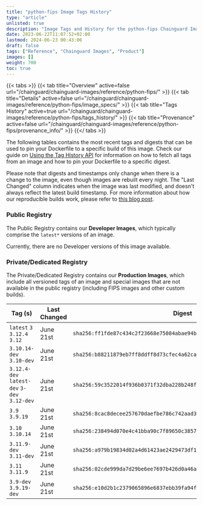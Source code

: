 ```yaml
---
title: "python-fips Image Tags History"
type: "article"
unlisted: true
description: "Image Tags and History for the python-fips Chainguard Image"
date: 2023-06-22T11:07:52+02:00
lastmod: 2024-06-23 00:43:06
draft: false
tags: ["Reference", "Chainguard Images", "Product"]
images: []
weight: 700
toc: true
---
```


{{< tabs >}}
{{< tab title="Overview" active=false url="/chainguard/chainguard-images/reference/python-fips/" >}}
{{< tab title="Details" active=false url="/chainguard/chainguard-images/reference/python-fips/image_specs/" >}}
{{< tab title="Tags History" active=true url="/chainguard/chainguard-images/reference/python-fips/tags_history/" >}}
{{< tab title="Provenance" active=false url="/chainguard/chainguard-images/reference/python-fips/provenance_info/" >}}
{{</ tabs >}}

The following tables contains the most recent tags and digests that can be used to pin your Dockerfile to a specific build of this image. Check our guide on [Using the Tag History API](/chainguard/chainguard-images/using-the-tag-history-api/) for information on how to fetch all tags from an image and how to pin your Dockerfile to a specific digest.

Please note that digests and timestamps only change when there is a change to the image, even though images are rebuilt every night. The "Last Changed" column indicates when the image was last modified, and doesn't always reflect the latest build timestamp. For more information about how our reproducible builds work, please refer to [this blog post](https://www.chainguard.dev/unchained/reproducing-chainguards-reproducible-image-builds).

### Public Registry
The Public Registry contains our **Developer Images**, which typically comprise the `latest*` versions of an image.

Currently, there are no Developer versions of this image available.

### Private/Dedicated Registry
The Private/Dedicated Registry contains our **Production Images**, which include all versioned tags of an image and special images that are not available in the public registry (including FIPS images and other custom builds).

| Tag (s)                                       | Last Changed | Digest                                                                    |
|-----------------------------------------------|--------------|---------------------------------------------------------------------------|
|  `latest` `3` `3.12.4` `3.12`                 | June 21st    | `sha256:ff1fde87c434c2f23668e75084abae94bbcf5b3760b3b80769d9a63ce447fb2f` |
|  `3.10.14-dev` `3.10-dev`                     | June 21st    | `sha256:b88211879eb7ff8ddff8d73cfec4a62ca508ca499745a5ddb7821c0fc8b3d89a` |
|  `3.12.4-dev` `latest-dev` `3-dev` `3.12-dev` | June 21st    | `sha256:59c3522014f936b0371f32dba228b248fe5a9b9b81e1caf9d10d1d2df626f5d6` |
|  `3.9` `3.9.19`                               | June 21st    | `sha256:8cac8decee257670daefbe786c742aad30246b8adc124201a101cd730059b4cc` |
|  `3.10` `3.10.14`                             | June 21st    | `sha256:238494d070e4c41bba90c7f89650c385785086e6d504e763c973a9635a0cff2b` |
|  `3.11.9-dev` `3.11-dev`                      | June 21st    | `sha256:a979b19834d02a4d61423ae2429473df15b64624b752649d7ea24ec6aedf69a2` |
|  `3.11` `3.11.9`                              | June 21st    | `sha256:02cde999da7d29be6ee7697b426d0a46a2f5097bf2c9e552412f5f6ec23e6aa4` |
|  `3.9-dev` `3.9.19-dev`                       | June 21st    | `sha256:e10d2b1c2379065896e6837ebb39fa94f002304579e9deb5eebe3a36c81eab7f` |

